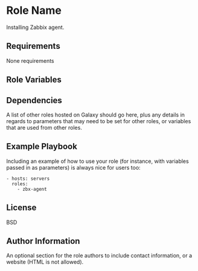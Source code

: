 Role Name
=========

Installing Zabbix agent.

Requirements
------------

None requirements

Role Variables
--------------



Dependencies
------------

A list of other roles hosted on Galaxy should go here, plus any details in
regards to parameters that may need to be set for other roles, or variables that
are used from other roles.

Example Playbook
----------------

Including an example of how to use your role (for instance, with variables
passed in as parameters) is always nice for users too:

    - hosts: servers
      roles:
        - zbx-agent

License
-------

BSD

Author Information
------------------

An optional section for the role authors to include contact information, or a
website (HTML is not allowed).
